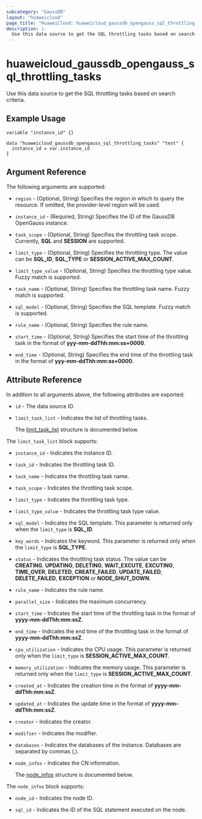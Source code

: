 ```yaml
---
subcategory: "GaussDB"
layout: "huaweicloud"
page_title: "HuaweiCloud: huaweicloud_gaussdb_opengauss_sql_throttling_tasks"
description: |-
  Use this data source to get the SQL throttling tasks based on search criteria.
---
```


# huaweicloud_gaussdb_opengauss_sql_throttling_tasks

Use this data source to get the SQL throttling tasks based on search criteria.

## Example Usage

```hcl
variable "instance_id" {}

data "huaweicloud_gaussdb_opengauss_sql_throttling_tasks" "test" {
  instance_id = var.instance_id
}
```

## Argument Reference

The following arguments are supported:

* `region` - (Optional, String) Specifies the region in which to query the resource.
  If omitted, the provider-level region will be used.

* `instance_id` - (Required, String) Specifies the ID of the GaussDB OpenGauss instance.

* `task_scope` - (Optional, String) Specifies the throttling task scope.
  Currently, **SQL** and **SESSION** are supported.

* `limit_type` - (Optional, String) Specifies the throttling type.
  The value can be **SQL_ID**, **SQL_TYPE** or **SESSION_ACTIVE_MAX_COUNT**.

* `limit_type_value` - (Optional, String) Specifies the throttling type value. Fuzzy match is supported.

* `task_name` - (Optional, String) Specifies the throttling task name. Fuzzy match is supported.

* `sql_model` - (Optional, String) Specifies the SQL template. Fuzzy match is supported.

* `rule_name` - (Optional, String) Specifies the rule name.

* `start_time` - (Optional, String) Specifies the start time of the throttling task in the format of **yyy-mm-ddThh:mm:ss+0000**.

* `end_time` - (Optional, String) Specifies the end time of the throttling task in the format of **yyy-mm-ddThh:mm:ss+0000**.

## Attribute Reference

In addition to all arguments above, the following attributes are exported:

* `id` - The data source ID.

* `limit_task_list` - Indicates the list of throttling tasks.

  The [limit_task_list](#limit_task_list_struct) structure is documented below.

<a name="limit_task_list_struct"></a>
The `limit_task_list` block supports:

* `instance_id` - Indicates the instance ID.

* `task_id` - Indicates the throttling task ID.

* `task_name` - Indicates the throttling task name.

* `task_scope` - Indicates the throttling task scope.

* `limit_type` - Indicates the throttling task type.

* `limit_type_value` - Indicates the throttling task type value.

* `sql_model` - Indicates the SQL template.
  This parameter is returned only when the `limit_type` is **SQL_ID**.

* `key_words` - Indicates the keyword.
  This parameter is returned only when the `limit_type` is **SQL_TYPE**.

* `status` - Indicates the throttling task status.
  The value can be **CREATING**, **UPDATING**, **DELETING**, **WAIT_EXCUTE**, **EXCUTING**, **TIME_OVER**, **DELETED**,
  **CREATE_FAILED**, **UPDATE_FAILED**, **DELETE_FAILED**, **EXCEPTION** or **NODE_SHUT_DOWN**.

* `rule_name` - Indicates the rule name.

* `parallel_size` - Indicates the maximum concurrency.

* `start_time` - Indicates the start time of the throttling task in the format of **yyyy-mm-ddThh:mm:ssZ**.

* `end_time` - Indicates the end time of the throttling task in the format of **yyyy-mm-ddThh:mm:ssZ**.

* `cpu_utilization` - Indicates the CPU usage.
  This parameter is returned only when the `limit_type` is **SESSION_ACTIVE_MAX_COUNT**.

* `memory_utilization` - Indicates the memory usage.
  This parameter is returned only when the `limit_type` is **SESSION_ACTIVE_MAX_COUNT**.

* `created_at` - Indicates the creation time in the format of **yyyy-mm-ddThh:mm:ssZ**.

* `updated_at` - Indicates the update time in the format of **yyyy-mm-ddThh:mm:ssZ**.

* `creator` - Indicates the creator.

* `modifier` - Indicates the modifier.

* `databases` - Indicates the databases of the instance.
  Databases are separated by commas (,).

* `node_infos` - Indicates the CN information.

  The [node_infos](#limit_task_list_node_infos_struct) structure is documented below.

<a name="limit_task_list_node_infos_struct"></a>
The `node_infos` block supports:

* `node_id` - Indicates the node ID.

* `sql_id` - Indicates the ID of the SQL statement executed on the node.
